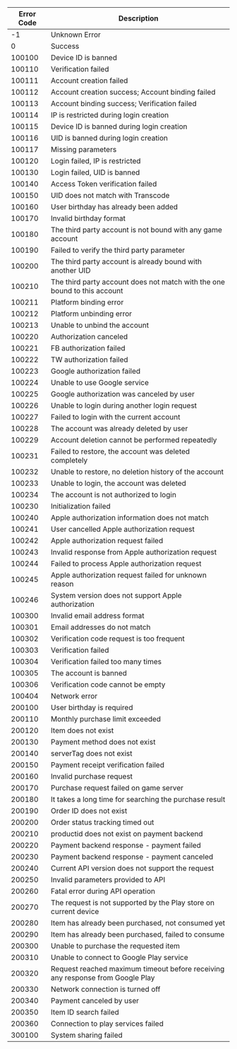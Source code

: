 | Error Code | Description |
| ------ | ------ |
| -1 | 	Unknown Error |
| 0  | 	Success |
| 100100  | 	Device ID is banned |
| 100110  | 	Verification failed |
| 100111  | 	Account creation failed |
| 100112  | 	Account creation success; Account binding failed |
| 100113  | 	Account binding success; Verification failed |
| 100114  | 	IP is restricted during login creation |
| 100115  | 	Device ID is banned during login creation |
| 100116  | 	UID is banned during login creation |
| 100117  | 	Missing parameters |
| 100120  | 	Login failed, IP is restricted |
| 100130  | 	Login failed, UID is banned |
| 100140  | 	Access Token verification failed |
| 100150  | 	UID does not match with Transcode |
| 100160  | 	User birthday has already been added |
| 100170  | 	Invalid birthday format |
| 100180  | 	The third party account is not bound with any game account |
| 100190  | 	Failed to verify the third party parameter |
| 100200  | 	The third party account is already bound with another UID |
| 100210  | 	The third party account does not match with the one bound to this account |
| 100211  | 	Platform binding error |
| 100212  | 	Platform unbinding error |
| 100213  | 	Unable to unbind the account |
| 100220  | 	Authorization canceled |
| 100221  | 	FB authorization failed |
| 100222  | 	TW authorization failed |
| 100223  | 	Google authorization failed |
| 100224  | 	Unable to use Google service | 
| 100225  | 	Google authorization was canceled by user |
| 100226  | 	Unable to login during another login request |
| 100227  | 	Failed to login with the current account |
| 100228  | 	The account was already deleted by user |
| 100229  | 	Account deletion cannot be performed repeatedly |
| 100231  | 	Failed to restore, the account was deleted completely |
| 100232  | 	Unable to restore, no deletion history of the account |
| 100233  | 	Unable to login, the account was deleted |
| 100234  | 	The account is not authorized to login |
| 100230  | 	Initialization failed |
| 100240  | 	Apple authorization information does not match |
| 100241  | 	User cancelled Apple authorization request |
| 100242  | 	Apple authorization request failed |
| 100243  | 	Invalid response from Apple authorization request |
| 100244  | 	Failed to process Apple authorization request |
| 100245  | 	Apple authorization request failed for unknown reason |
| 100246  | 	System version does not support Apple authorization |
| 100300  | 	Invalid email address format |
| 100301  | 	Email addresses do not match |
| 100302  | 	Verification code request is too frequent |
| 100303  | 	Verification failed |
| 100304  | 	Verification failed too many times |
| 100305  | 	The account is banned |
| 100306  | 	Verification code cannot be empty |
| 100404  | 	Network error |
| 200100  | 	User birthday is required |
| 200110  | 	Monthly purchase limit exceeded |
| 200120  | 	Item does not exist |
| 200130  | 	Payment method does not exist |
| 200140  | 	serverTag does not exist |
| 200150  | 	Payment receipt verification failed |
| 200160  | 	Invalid purchase request |
| 200170  | 	Purchase request failed on game server |
| 200180  | 	It takes a long time for searching the purchase result |
| 200190  | 	Order ID does not exist |
| 200200  | 	Order status tracking timed out |
| 200210  | 	productid does not exist on payment backend |
| 200220  | 	Payment backend response - payment failed |
| 200230  | 	Payment backend response - payment canceled |
| 200240  | 	Current API version does not support the request |
| 200250  | 	Invalid parameters provided to API |
| 200260  | 	Fatal error during API operation |
| 200270  | 	The request is not supported by the Play store on current device |
| 200280  | 	Item has already been purchased, not consumed yet |
| 200290  | 	Item has already been purchased, failed to consume |
| 200300  | 	Unable to purchase the requested item |
| 200310  | 	Unable to connect to Google Play service |
| 200320  | 	Request reached maximum timeout before receiving any response from Google Play |
| 200330  | 	Network connection is turned off |
| 200340  | 	Payment canceled by user |
| 200350  | 	Item ID search failed |
| 200360  | 	Connection to play services failed |
| 300100  | 	System sharing failed |
